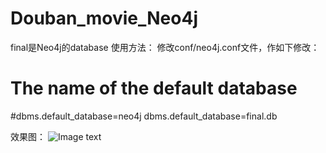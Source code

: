 # Douban_movie_Neo4j
final是Neo4j的database
使用方法：
修改conf/neo4j.conf文件，作如下修改：

# The name of the default database
#dbms.default_database=neo4j
dbms.default_database=final.db

效果图：
![Image text](https://github.com/lzqiannn/Douban_movie_Neo4j/tree/master/img/屏幕截图)

